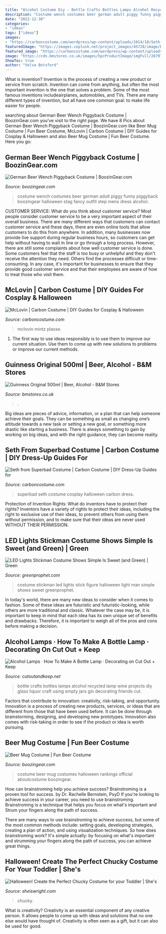```yaml
---
title: "Alcohol Costume Diy - Bottle Crafts Bottles Lamps Alcohol Recycled Lamp Wine Projects Diy Glass Liquor Craft Using Empty Jars Gin Decorating Friends Cut"
description: "Costume wench costumes beer german adult piggy funny piggyback boozingear halloween stag fancy outfit step mens dress alcohol"
date: "2022-12-30"
categories:
- "ideas"
tags: ["ideas"]
images:
- "https://carboncostume.com/wordpress/wp-content/uploads/2014/10/Seth-from-Superbad-Costume2.jpg"
featuredImage: "https://images.coplusk.net/project_images/45728/image/blah_047_1267085436.jpg"
featured_image: "https://carboncostume.com/wordpress/wp-content/uploads/2013/01/mclovin.jpg"
image: "https://cdn.bmstores.co.uk/images/hpcProductImage/imgFull/267975-Guinness-500ml-Original.jpg"
ShowToc: true
author: "Velva Botsford"
---
```



What is invention?
Invention is the process of creating a new product or service from scratch. Invention can come from anything, but often the most important invention is the one that solves a problem. Some of the most famous inventions includeairplanes, automobiles, and TVs. There are many different types of invention, but all have one common goal: to make life easier for people.

	

		
searching about German Beer Wench Piggyback Costume | BoozinGear.com you've visit to the right page. We have 8 Pics about German Beer Wench Piggyback Costume | BoozinGear.com like Beer Mug Costume | Fun Beer Costume, McLovin | Carbon Costume | DIY Guides for Cosplay &amp; Halloween and also Beer Mug Costume | Fun Beer Costume. Here you go:
		
    
## German Beer Wench Piggyback Costume | BoozinGear.com

<img loading=lazy src="https://www.boozingear.com/media/catalog/product/cache/7/image/650x/040ec09b1e35df139433887a97daa66f/m/s/msc-0646.jpg" onerror="this.onerror=null;this.src='https://tse4.mm.bing.net/th?id=OIP.HALUl0HHHMalC5rNV5ZDdgAAAA&amp;pid=15.1';" alt="German Beer Wench Piggyback Costume | BoozinGear.com">

_Source: boozingear.com_

>costume wench costumes beer german adult piggy funny piggyback boozingear halloween stag fancy outfit step mens dress alcohol. 

	

CUSTOMER SERVICE: What do you think about customer service?
Most people consider customer service to be a very important aspect of their overall business. There are many different ways that customers can contact customer service and these days, there are even online tools that allow customers to do this from anywhere. In addition, many businesses now provide live support during regular business hours, so customers can get help without having to wait in line or go through a long process.
However, there are still some complaints about how well customer service is done. Some customers feel that the staff is too busy or unhelpful and they don't receive the attention they need. Others find the processes difficult or time-consuming. In any case, it's important for businesses to ensure that they provide good customer service and that their employees are aware of how to treat those who visit them.

    
## McLovin | Carbon Costume | DIY Guides For Cosplay &amp; Halloween

<img loading=lazy src="https://carboncostume.com/wordpress/wp-content/uploads/2013/01/mclovin.jpg" onerror="this.onerror=null;this.src='https://tse3.mm.bing.net/th?id=OIP.nzDE_FNy7R52hqWN0hxB_gHaEj&amp;pid=15.1';" alt="McLovin | Carbon Costume | DIY Guides for Cosplay &amp; Halloween">

_Source: carboncostume.com_

>mclovin mintz plasse. 

	

1. The first way to use ideas responsibly is to use them to improve our current situation. Use them to come up with new solutions to problems or improve our current methods. 

    
## Guinness Original 500ml | Beer, Alcohol - B&amp;M Stores

<img loading=lazy src="https://cdn.bmstores.co.uk/images/hpcProductImage/imgFull/267975-Guinness-500ml-Original.jpg" onerror="this.onerror=null;this.src='https://tse4.mm.bing.net/th?id=OIP._56aB5QfORr6jQIVqgs6tQHaHa&amp;pid=15.1';" alt="Guinness Original 500ml | Beer, Alcohol - B&amp;M Stores">

_Source: bmstores.co.uk_

>. 

	

Big ideas are pieces of advice, information, or a plan that can help someone achieve their goals. They can be something as small as changing one’s attitude towards a new task or setting a new goal, or something more drastic like starting a business. There is always something to gain by working on big ideas, and with the right guidance, they can become reality.

    
## Seth From Superbad Costume | Carbon Costume | DIY Dress-Up Guides For

<img loading=lazy src="https://carboncostume.com/wordpress/wp-content/uploads/2014/10/Seth-from-Superbad-Costume2.jpg" onerror="this.onerror=null;this.src='https://tse1.mm.bing.net/th?id=OIP.8Y559TlijsjKIX8JgodDZAHaEj&amp;pid=15.1';" alt="Seth from Superbad Costume | Carbon Costume | DIY Dress-Up Guides for">

_Source: carboncostume.com_

>superbad seth costume cosplay halloween carbon dress. 

	

Protection of Invention Rights: What do inventors have to protect their rights?
Inventors have a variety of rights to protect their ideas, including the right to exclusive use of their ideas, to prevent others from using them without permission, and to make sure that their ideas are never used WITHOUT THEIR PERMISSION.

    
## LED Lights Stickman Costume Shows Simple Is Sweet (and Green) | Green

<img loading=lazy src="http://www.greenprophet.com/wp-content/uploads/2013/10/stickman-stick-figure-man-costume-LED-lights.jpg" onerror="this.onerror=null;this.src='https://tse4.mm.bing.net/th?id=OIP.lbcg_TVWBR5Nm3Hdhhz2XAHaE6&amp;pid=15.1';" alt="LED Lights Stickman Costume Shows Simple Is Sweet (and Green) | Green">

_Source: greenprophet.com_

>costume stickman led lights stick figure halloween light man simple shows sweet greenprophet. 

	

In today's world, there are many new ideas to consider when it comes to fashion. Some of these ideas are futuristic and futuristic-looking, while others are more traditional and classic. Whatever the case may be, it is important to keep in mind that each idea has its own unique set of benefits and drawbacks. Therefore, it is important to weigh all of the pros and cons before making a decision.

    
## Alcohol Lamps · How To Make A Bottle Lamp · Decorating On Cut Out + Keep

<img loading=lazy src="https://images.coplusk.net/project_images/45728/image/blah_047_1267085436.jpg" onerror="this.onerror=null;this.src='https://tse2.mm.bing.net/th?id=OIP.H485QFnWzhHk_Yt7pfJpGwHaJ4&amp;pid=15.1';" alt="Alcohol Lamps · How To Make A Bottle Lamp · Decorating on Cut Out + Keep">

_Source: cutoutandkeep.net_

>bottle crafts bottles lamps alcohol recycled lamp wine projects diy glass liquor craft using empty jars gin decorating friends cut. 

	

Factors that contribute to innovation: creativity, risk-taking, and opportunity.
Innovation is a process of creating new products, services, or ideas that are different from those that have been used before. It can be done through brainstorming, designing, and developing new prototypes. Innovation also comes with risk-taking in order to see if the product or idea is worth pursuing.

    
## Beer Mug Costume | Fun Beer Costume

<img loading=lazy src="https://www.boozingear.com/media/catalog/product/cache/7/image/650x/040ec09b1e35df139433887a97daa66f/M/S/MSC-0027_2.jpg" onerror="this.onerror=null;this.src='https://tse1.mm.bing.net/th?id=OIP.Nj9nMetGb61Rr95VifDZBgHaME&amp;pid=15.1';" alt="Beer Mug Costume | Fun Beer Costume">

_Source: boozingear.com_

>costume beer mug costumes halloween rankings official aboutcostume boozingear. 

	

How can brainstroming help you achieve success?
Brainstroming is a proven tool for success. by Dr. Rachelle Bernstein, PsyD
If you're looking to achieve success in your career, you need to use brainstroming. Brainstroming is a technique that helps you focus on what's important and Strum your fingers along the path of success.

There are many ways to use brainstroming to achieve success, but some of the most common methods include: setting goals, developing strategies, creating a plan of action, and using visualization techniques. So how does brainstroming work? It's simple actually: by focusing on what's important and strumming your fingers along the path of success, you can achieve great things.

    
## Halloween! Create The Perfect Chucky Costume For Your Toddler | She&#039;s

<img loading=lazy src="https://4.bp.blogspot.com/-e_2_q1ZYrts/Wfc9DIOfJzI/AAAAAAAAGGQ/dd-61551p0oUE6b8dXm-w43VCTtW9c_SACLcBGAs/s1600/Family%2Bhalloween%2Bcostume.JPG" onerror="this.onerror=null;this.src='https://tse4.mm.bing.net/th?id=OIP.HiwEh2Bgq3ol0d4OQ2qBqAHaNK&amp;pid=15.1';" alt="Halloween! Create the Perfect Chucky Costume for your Toddler | She&#039;s">

_Source: sheiswright.com_

>chucky. 

	

What is creativity?
Creativity is an essential component of any creative person. It allows people to come up with ideas and solutions that no one else would have thought of. Creativity is often seen as a gift, but it can also be used for good.

